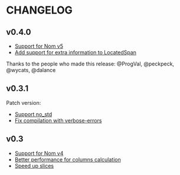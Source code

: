 # CHANGELOG

## v0.4.0

 - [Support for Nom v5](https://github.com/fflorent/nom_locate/pull/23)
 - [Add support for extra information to LocatedSpan](https://github.com/fflorent/nom_locate/pull/28)

Thanks to the people who made this release: @ProgVal, @peckpeck, @wycats, @dalance

## v0.3.1

Patch version:
 - [Support no_std](https://github.com/fflorent/nom_locate/pull/16)
 - [Fix compilation with verbose-errors](https://github.com/fflorent/nom_locate/issues/17)

## v0.3

 - [Support for Nom v4](https://github.com/fflorent/nom_locate/pull/10)
 - [Better performance for columns calculation](https://github.com/fflorent/nom_locate/issues/4)
 - [Speed up slices](https://github.com/fflorent/nom_locate/pull/15)
